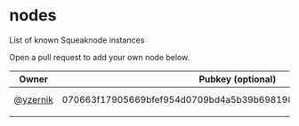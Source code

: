 # nodes
List of known Squeaknode instances

Open a pull request to add your own node below.

| Owner                                  | Pubkey (optional)                                                | Address                                                              |
|----------------------------------------|------------------------------------------------------------------|----------------------------------------------------------------------|
| [@yzernik](https://github.com/yzernik) | 070663f17905669bfef954d0709bd4a5b39b698198499cfc10987b9abde4ba60 | tkdisnw23b6ek2x5lsyuy5ubhbxyvp4nfjbigzt6atxggpmdvesrapqd.onion: 8555 |
|                                        |                                                                  |                                                                      |
